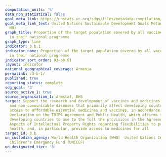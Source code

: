 ```yaml
---
computation_units: '%'
data_non_statistical: false
goal_meta_link: https://unstats.un.org/sdgs/files/metadata-compilation/Metadata-Goal-3.pdf
goal_meta_link_text: United Nations Sustainable Development Goals Metadata (PDF 4.0
  MB)
graph_title: Proportion of the target population covered by all vaccines included
  in their national programme
graph_type: line
indicator: 3.b.1
indicator_name: Proportion of the target population covered by all vaccines included
  in their national programme
indicator_sort_order: 03-bb-01
layout: indicator
national_geographical_coverage: Armenia
permalink: /3-b-1/
published: true
reporting_status: complete
sdg_goal: '3'
source_active_1: true
source_organisation_1: Armstat, DHS
target: Support the research and development of vaccines and medicines for the communicable
  and non-communicable diseases that primarily affect developing countries, provide
  access to affordable essential medicines and vaccines, in accordance with the Doha
  Declaration on the TRIPS Agreement and Public Health, which affirms the right of
  developing countries to use to the full the provisions in the Agreement on Trade-Related
  Aspects of Intellectual Property Rights regarding flexibilities to protect public
  health, and, in particular, provide access to medicines for all
target_id: 3.b
un_custodian_agency: World Health Organization (WHO)  United Nations International
  Children's Emergency Fund (UNICEF)
un_designated_tier: '3'
---
```


